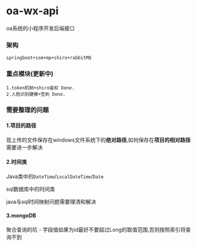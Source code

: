 # oa-wx-api
oa系统的小程序开发后端接口

### 架构

```
springboot+ssm+mp+shiro+rabbitMQ
```

### 重点模块(更新中)

```
1.token机制+shiro鉴权 Done.
2.人脸识别建模+签到 Done.
```

### 需要整理的问题

#### 1.项目的路径

现上传的文件保存在windows文件系统下的**绝对路径**,如何保存在**项目的相对路径**需要进一步解决

#### 2.时间类

Java类中的`DateTime`/`LocalDateTime`/`Date` 

sql数据库中的时间类

java与sql时间映射问题需要理清和解决

#### 3.mongoDB

聚合查询的坑 - 字段值如果为id最好不要超过Long的取值范围,否则按照索引将查询不到
